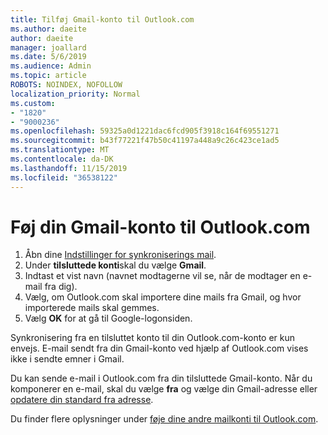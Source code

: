 ```yaml
---
title: Tilføj Gmail-konto til Outlook.com
ms.author: daeite
author: daeite
manager: joallard
ms.date: 5/6/2019
ms.audience: Admin
ms.topic: article
ROBOTS: NOINDEX, NOFOLLOW
localization_priority: Normal
ms.custom:
- "1820"
- "9000236"
ms.openlocfilehash: 59325a0d1221dac6fcd905f3918c164f69551271
ms.sourcegitcommit: b43f77221f47b50c41197a448a9c26c423ce1ad5
ms.translationtype: MT
ms.contentlocale: da-DK
ms.lasthandoff: 11/15/2019
ms.locfileid: "36538122"
---
```

# <a name="add-your-gmail-account-to-outlookcom"></a>Føj din Gmail-konto til Outlook.com

1. Åbn dine [Indstillinger for synkroniserings mail](https://go.microsoft.com/fwlink/?linkid=875264).
2. Under **tilsluttede konti**skal du vælge **Gmail**.
3. Indtast et vist navn (navnet modtagerne vil se, når de modtager en e-mail fra dig).
4. Vælg, om Outlook.com skal importere dine mails fra Gmail, og hvor importerede mails skal gemmes.
5. Vælg **OK** for at gå til Google-logonsiden.

Synkronisering fra en tilsluttet konto til din Outlook.com-konto er kun envejs. E-mail sendt fra din Gmail-konto ved hjælp af Outlook.com vises ikke i sendte emner i Gmail.

Du kan sende e-mail i Outlook.com fra din tilsluttede Gmail-konto. Når du komponerer en e-mail, skal du vælge **fra** og vælge din Gmail-adresse eller [opdatere din standard fra adresse](https://go.microsoft.com/fwlink/?linkid=875264).

Du finder flere oplysninger under [føje dine andre mailkonti til Outlook.com](https://support.office.com/article/c5224df4-5885-4e79-91ba-523aa743f0ba?wt.mc_id=Office_Outlook_com_Alchemy).